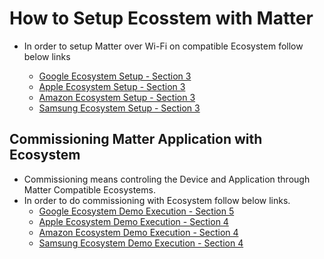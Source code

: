 # How to Setup Ecosstem with Matter

- In order to setup Matter over Wi-Fi on compatible Ecosystem follow below links

  - [Google Ecosystem Setup - Section 3](./google-ecosystem-setup#3-set-up-google-home-and-android-smartphone)
  - [Apple Ecosystem Setup - Section 3](./apple-ecosystem-setup#3-setup-of-apple-homepod-and-apple-phone)
  - [Amazon Ecosystem Setup - Section 3](./amazon-ecosystem-setup#3-setup-of-amazon-alexa-and-android-smart-phone)
  - [Samsung Ecosystem Setup - Section 3](./samsung-ecosystem-setup#3-setup-of-samsung-smart-home-hub)

## Commissioning Matter Application with Ecosystem

- Commissioning means controling the Device and Application through Matter Compatible Ecosystems.
- In order to do commissioning with Ecosystem follow below links.
    - [Google Ecosystem Demo Execution - Section 5](./google-ecosystem-setup#5a-commission-matter-device-through-google-home-app)
    - [Apple Ecosystem Demo Execution - Section 4](./apple-ecosystem-setup#4-matter-demo-execution-using-apple-homepod)
    - [Amazon Ecosystem Demo Execution - Section 4](./amazon-ecosystem-setup#4-matter-demo-execution-using-amazon-alexa)
    - [Samsung Ecosystem Demo Execution - Section 4](./samsung-ecosystem-setup#4-matter-demo-execution-using-samsung-smart-aeotec)